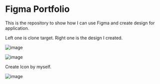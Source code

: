 # Figma Portfolio

This is the repository to show how I can use Figma and create design for application.

Left one is clone target. Right one is the design I created.

![image](https://github.com/omooooori/FigmaPortfolio/assets/34413373/c67cf915-71e3-4eea-b141-3c45c7fcfb71)

![image](https://github.com/omooooori/FigmaPortfolio/assets/34413373/2548fb85-45c1-4be4-8120-643cefe146b7)

Create Icon by myself.

![image](https://github.com/omooooori/FigmaPortfolio/assets/34413373/26014832-0d67-44eb-a4d2-9f2f01c17229)
